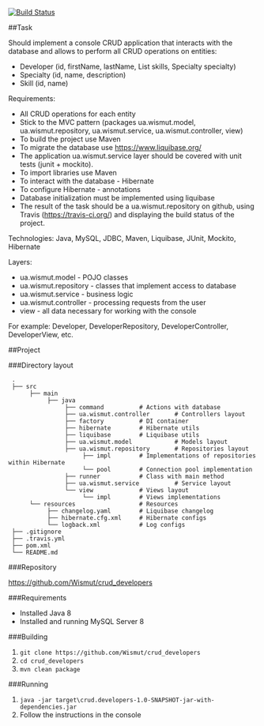 [![Build Status](https://travis-ci.org/Wismut/crud_developers.svg?branch=master)](https://travis-ci.org/Wismut/crud_developers)

##Task

Should implement a console CRUD application that interacts with the database and allows to perform all CRUD operations on entities:

* Developer (id, firstName, lastName, List<Skill> skills, Specialty specialty)
* Specialty (id, name, description)
* Skill (id, name)

 Requirements:
* All CRUD operations for each entity
* Stick to the MVC pattern (packages ua.wismut.model, ua.wismut.repository, ua.wismut.service, ua.wismut.controller, view)
* To build the project use Maven
* To migrate the database use https://www.liquibase.org/
* The application ua.wismut.service layer should be covered with unit tests (junit + mockito).
* To import libraries use Maven
* To interact with the database - Hibernate
* To configure Hibernate - annotations
* Database initialization must be implemented using liquibase
* The result of the task should be a ua.wismut.repository on github, using Travis (https://travis-ci.org/) and displaying the build status of the project.
 
 Technologies: Java, MySQL, JDBC, Maven, Liquibase, JUnit, Mockito, Hibernate
 
 Layers:

 * ua.wismut.model - POJO classes
 * ua.wismut.repository - classes that implement access to database
 * ua.wismut.service - business logic
 * ua.wismut.controller - processing requests from the user
 * view - all data necessary for working with the console

For example: Developer, DeveloperRepository, DeveloperController, DeveloperView, etc.

##Project

###Directory layout

     .
     ├── src
          ├── main
               ├── java
                    ├── command          # Actions with database
                    ├── ua.wismut.controller       # Controllers layout
                    ├── factory          # DI container
                    ├── hibernate        # Hibernate utils
                    ├── liquibase        # Liquibase utils
                    ├── ua.wismut.model            # Models layout
                    ├── ua.wismut.repository       # Repositories layout
                         ├── impl        # Implementations of repositories within Hibernate
                         └── pool        # Connection pool implementation
                    ├── runner           # Class with main method
                    ├── ua.wismut.service          # Service layout
                    └── view             # Views layout
                         └── impl        # Views implementations
          └── resources                  # Resources
               ├── changelog.yaml        # Liquibase changelog
               ├── hibernate.cfg.xml     # Hibernate configs
               └── logback.xml           # Log configs
     ├── .gitignore
     ├── .travis.yml
     ├── pom.xml
     └── README.md

###Repository

https://github.com/Wismut/crud_developers

###Requirements

* Installed Java 8
* Installed and running MySQL Server 8

###Building

1. ```git clone https://github.com/Wismut/crud_developers```
2. ```cd crud_developers```
3. ```mvn clean package```

###Running

1. ```java -jar target\crud.developers-1.0-SNAPSHOT-jar-with-dependencies.jar```
2. Follow the instructions in the console
